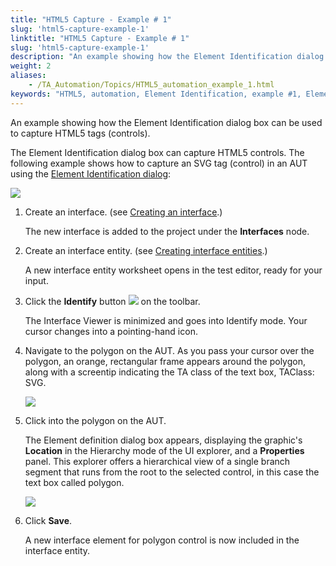 ```yaml
--- 
title: "HTML5 Capture - Example # 1"
slug: 'html5-capture-example-1'
linktitle: "HTML5 Capture - Example # 1"
slug: 'html5-capture-example-1'
description: "An example showing how the Element Identification dialog box can be used to capture HTML5 tags (controls)."
weight: 2
aliases: 
    - /TA_Automation/Topics/HTML5_automation_example_1.html
keywords: "HTML5, automation, Element Identification, example #1, Element Identification, HTML5 automation, example #1"
---
```


An example showing how the Element Identification dialog box can be used to capture HTML5 tags \(controls\).

The Element Identification dialog box can capture HTML5 controls. The following example shows how to capture an SVG tag \(control\) in an AUT using the [Element Identification dialog](/TA_Help/Topics/Interface_def_client_interface_tool_identify.html):

![](/images/TA_Automation/Images/html5_capture_polygon.png)

1.  Create an interface. \(see [Creating an interface](/TA_Help/Topics/Interface_def_create_interface.html).\)

    The new interface is added to the project under the **Interfaces** node.

2.  Create an interface entity. \(see [Creating interface entities](/TA_Help/Topics/Interface_def_Adding.html).\)

    A new interface entity worksheet opens in the test editor, ready for your input.

3.  Click the **Identify** button ![](/images/TA_Automation/Images/identify_btn.png) on the toolbar.

    The Interface Viewer is minimized and goes into Identify mode. Your cursor changes into a pointing-hand icon.

4.  Navigate to the polygon on the AUT. As you pass your cursor over the polygon, an orange, rectangular frame appears around the polygon, along with a screentip indicating the TA class of the text box, TAClass: SVG.

    ![](/images/TA_Automation/Images/html5_identify_tooltip.png)

5.  Click into the polygon on the AUT.

    The Element definition dialog box appears, displaying the graphic's **Location** in the Hierarchy mode of the UI explorer, and a **Properties** panel. This explorer offers a hierarchical view of a single branch segment that runs from the root to the selected control, in this case the text box called polygon.

    ![](/images/TA_Automation/Images/html5_element_definition.png)

6.  Click **Save**.

    A new interface element for polygon control is now included in the interface entity.





